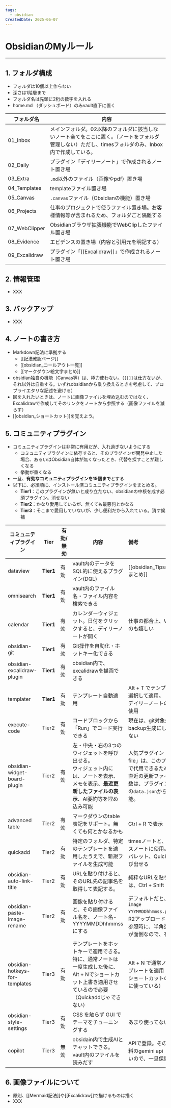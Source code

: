 ```yaml
---
tags:
  - obsidian
CreatedDate: 2025-06-07
---
```

# ObsidianのMyルール
---
## 1. フォルダ構成
- フォルダは10個以上作らない
- 深さは1階層まで
- フォルダ名は先頭に2桁の数字を入れる
- home.md （ダッシュボード）のみvault直下に置く

| フォルダ名         | 内容                                                                               |
| ------------- | -------------------------------------------------------------------------------- |
| 01_Inbox      | メインフォルダ。02以降のフォルダに該当しないノート全てをここに置く。（ノートをフォルダ管理しない）ただし、timesフォルダのみ、Inbox内で作成している。 |
| 02_Daily      | プラグイン「デイリーノート」で作成されるノート置き場                                                       |
| 03_Extra      | `.md`以外のファイル（画像やpdf）置き場                                                          |
| 04_Templates  | templateファイル置き場                                                                  |
| 05_Canvas     | `.canvas`ファイル（Obsidianの機能）置き場                                                    |
| 06_Projects   | 仕事のプロジェクトで使うファイル置き場。お客様情報等が含まれるため、フォルダごと隔離する                                     |
| 07_WebClipper | Obsidianブラウザ拡張機能でWebClipしたファイル置き場                                                |
| 08_Evidence   | エビデンスの置き場（内容と引用元を明記する）                                                           |
| 09_Excalidraw | プラグイン「[[Excalidraw]]」で作成されるノート置き場                                                |

## 2. 情報管理
- XXX

## 3. バックアップ
- XXX

## 4. ノートの書き方
- Markdown記法に準拠する
	- [[記法確認ページ]]
	- [[obsidian_コールアウト一覧]]
	- [[マークダウン絵文字まとめ]]
- obsidian独自の機能（Canvas等）は、極力使わない。（`[[]]`は仕方ないが、それ以外は自重する。いずれobsidianから乗り換えるときを考慮して、プロプライエタリな記述を避ける）
- 図を入れたいときは、ノートに画像ファイルを埋め込むのではなく、Excalidrawで作成してそのリンクをノートから参照する（画像ファイルを減らす）
- [[obsidian_ショートカット]]を覚えよう。

## 5. コミュニティプラグイン
- コミュニティプラグインは非常に有用だが、入れ過ぎないようにする
	- コミュニティプラグインに依存すると、そのプラグインが開発中止した場合、あるいはObsidian自体が無くなったとき、代替を探すことが難しくなる
	- 挙動が重くなる
- 一旦、**有効なコミュニティプラグインを15個まで**とする
- 以下に、必須順に、インストール済コミュニティプラグインをまとめる。
	- **Tier1**：このプラグインが無いと成り立たない、obsidianの中核を成す必須プラグイン。消せない
	- **Tier2**：かなり愛用しているが、無くても最悪何とかなる
	- **Tier3**：そこまで愛用していないが、少し便利だから入れている。消す候補

| コミュニティプラグイン                    | Tier      | 有効/無効 | 内容                                                                                     | 備考                                                                                      |
| ------------------------------ | --------- | ----- | -------------------------------------------------------------------------------------- | :-------------------------------------------------------------------------------------- |
| dataview                       | **Tier1** | 有効    | vault内のデータをSQL的に使えるプラグイン(DQL)                                                          | [[obsidian_Tips#Dataviewまとめ]]                                                           |
| omnisearch                     | **Tier1** | 有効    | vault内のファイル名・ファイル内容を検索できる                                                              |                                                                                         |
| calendar                       | **Tier1** | 有効    | カレンダーウィジェット。日付をクリックすると、デイリーノートが開く                                                      | 仕事の都合上、Wがわかるのも嬉しい                                                                       |
| obsidian-git                   | **Tier1** | 有効    | Git操作を自動化・ホットキー化できる                                                                    |                                                                                         |
| obsidian-excalidraw-plugin     | **Tier1** | 有効    | obsidian内で、excalidrawを描画できる                                                            |                                                                                         |
| templater                      | **Tier1** | 有効    | テンプレート自動適用                                                                             | Alt + T でテンプレートを選択して適用。<br>デイリーノートの生成時も使用                                               |
| execute-code                   | Tier2     | 有効    | コードブロックから「Run」でコード実行できる                                                                | 現在は、git対象外のbackup生成にしか使ってない                                                             |
| obsidian-widget-board-plugin   | Tier2     | 有効    | 左・中央・右の3つのウィジェットを呼び出せる。<br>ウィジェット内には、ノートを表示、メモを表示、**最近更新したファイルの表示**、AI要約等を埋め込み可能       | 人気プラグイン「recent-file」は、このプラグインで代用できるため削除。<br>直近の更新ファイルの表示数は、プラグインフォルダの`data.json`から編集可能。 |
| advanced table                 | Tier2     | 有効    | マークダウンのtable表記をサポート。無くても何とかなるかも                                                        | Ctrl + R で表示                                                                            |
| quickadd                       | Tier2     | 有効    | 特定のフォルダ、特定のテンプレートを適用したうえで、新規ファイルを生成可能                                                  | timesノートと、エビデンスノートに使用。コマンドパレット、Quickadd で呼び出せる                                          |
| obsidian-auto-link-title       | Tier2     | 有効    | URLを貼り付けると、そのURL先の記事名を取得して表記する。                                                        | 純粋なURLを貼りたい場合は、Ctrl + Shift + V                                                         |
| obsidian-paste-image-rename    | Tier2     | 有効    | 画像を貼り付けると、その画像ファイル名を、ノート名-YYYYMMDDhhmmssにする                                            | デフォルトだと、`Paste image YYYMMDDhhmmss.png`。<br>R2アップロード後、URL参照時に、半角空白の扱いが面倒なので、有効にする       |
| obsidian-hotkeys-for-templates | Tier3     | 有効    | テンプレートをホットキーで適用できる。特に、通常ノートは一度生成した後に、<br>Alt + Nでショートカット上書き適用させているので必要（Quickaddじゃできない） | Alt + N で通常ノートテンプレートを適用（Alt + Nショートカットのためだけに使っている）                                      |
| obsidian-style-settings        | Tier3     | 有効    | CSS を触らず GUI でテーマをチューニングする                                                             | あまり使ってない                                                                                |
| copilot                        | Tier3     | 無効    | obsidain内で生成AIとチャットできる。vault内のファイルを読みだす                                                | APIで登録。そのため、無料のgemini api しか使えないので、一旦保留                                                 |

## 6. 画像ファイルについて
- 原則、[[Mermaid記法]]や[[Excalidraw]]で描けるものは描く
- XXX
